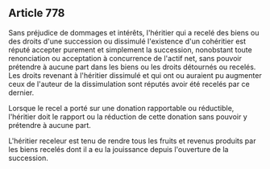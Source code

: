 Article 778
----
Sans préjudice de dommages et intérêts, l'héritier qui a recelé des biens ou des
droits d'une succession ou dissimulé l'existence d'un cohéritier est réputé
accepter purement et simplement la succession, nonobstant toute renonciation ou
acceptation à concurrence de l'actif net, sans pouvoir prétendre à aucune part
dans les biens ou les droits détournés ou recelés. Les droits revenant à
l'héritier dissimulé et qui ont ou auraient pu augmenter ceux de l'auteur de la
dissimulation sont réputés avoir été recelés par ce dernier.

Lorsque le recel a porté sur une donation rapportable ou réductible, l'héritier
doit le rapport ou la réduction de cette donation sans pouvoir y prétendre à
aucune part.

L'héritier receleur est tenu de rendre tous les fruits et revenus produits par
les biens recelés dont il a eu la jouissance depuis l'ouverture de la
succession.
